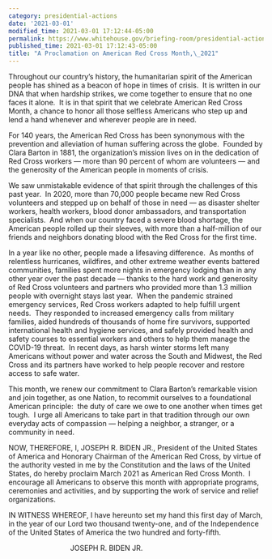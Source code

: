 ```yaml
---
category: presidential-actions
date: '2021-03-01'
modified_time: 2021-03-01 17:12:44-05:00
permalink: https://www.whitehouse.gov/briefing-room/presidential-actions/2021/03/01/a-proclamation-on-american-red-cross-month-2021/
published_time: 2021-03-01 17:12:43-05:00
title: "A Proclamation on American Red Cross Month,\_2021"
---
```

 
Throughout our country’s history, the humanitarian spirit of the
American people has shined as a beacon of hope in times of crisis.  It
is written in our DNA that when hardship strikes, we come together to
ensure that no one faces it alone.  It is in that spirit that we
celebrate American Red Cross Month, a chance to honor all those selfless
Americans who step up and lend a hand whenever and wherever people are
in need.

For 140 years, the American Red Cross has been synonymous with the
prevention and alleviation of human suffering across the globe.  Founded
by Clara Barton in 1881, the organization’s mission lives on in the
dedication of Red Cross workers — more than 90 percent of whom are
volunteers — and the generosity of the American people in moments of
crisis.

We saw unmistakable evidence of that spirit through the challenges of
this past year.  In 2020, more than 70,000 people became new Red Cross
volunteers and stepped up on behalf of those in need — as disaster
shelter workers, health workers, blood donor ambassadors, and
transportation specialists.  And when our country faced a severe blood
shortage, the American people rolled up their sleeves, with more than a
half-million of our friends and neighbors donating blood with the Red
Cross for the first time.

In a year like no other, people made a lifesaving difference.  As months
of relentless hurricanes, wildfires, and other extreme weather events
battered communities, families spent more nights in emergency lodging
than in any other year over the past decade — thanks to the hard work
and generosity of Red Cross volunteers and partners who provided more
than 1.3 million people with overnight stays last year.  When the
pandemic strained emergency services, Red Cross workers adapted to help
fulfill urgent needs.  They responded to increased emergency calls from
military families, aided hundreds of thousands of home fire survivors,
supported international health and hygiene services, and safely provided
health and safety courses to essential workers and others to help them
manage the COVID-19 threat.  In recent days, as harsh winter storms left
many Americans without power and water across the South and Midwest, the
Red Cross and its partners have worked to help people recover and
restore access to safe water.

This month, we renew our commitment to Clara Barton’s remarkable vision
and join together, as one Nation, to recommit ourselves to a
foundational American principle:  the duty of care we owe to one another
when times get tough.  I urge all Americans to take part in that
tradition through our own everyday acts of compassion — helping a
neighbor, a stranger, or a community in need.

NOW, THEREFORE, I, JOSEPH R. BIDEN JR., President of the United States
of America and Honorary Chairman of the American Red Cross, by virtue of
the authority vested in me by the Constitution and the laws of the
United States, do hereby proclaim March 2021 as American Red Cross
Month.  I encourage all Americans to observe this month with appropriate
programs, ceremonies and activities, and by supporting the work of
service and relief organizations.

IN WITNESS WHEREOF, I have hereunto set my hand this first day of March,
in the year of our Lord two thousand twenty-one, and of the Independence
of the United States of America the two hundred and forty-fifth.

                               JOSEPH R. BIDEN JR.
